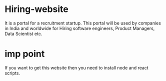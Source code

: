 # Hiring-website
It is a portal  for a recruitment startup. This portal will be used by companies in India and worldwide for Hiring software engineers, Product Managers, Data Scientist etc.
# imp point
If you want to get this website then you need to install node and react scripts.

